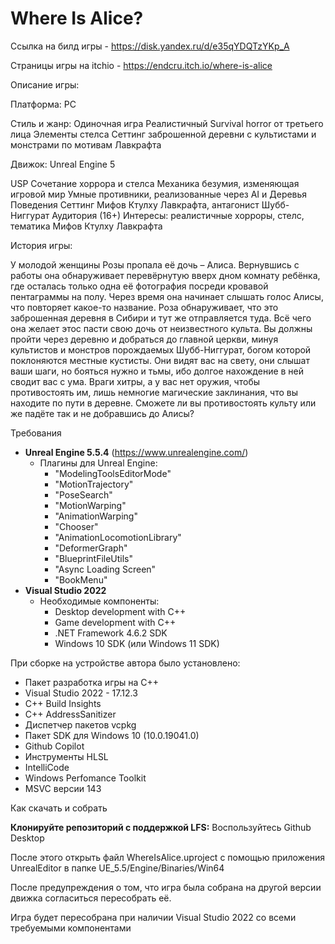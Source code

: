 # Where Is Alice?


Ссылка на билд игры - https://disk.yandex.ru/d/e35qYDQTzYKp_A

Страницы игры на itchio - https://endcru.itch.io/where-is-alice

Описание игры:

Платформa: 
PC

Стиль и жанр:
Одиночная игра
Реалистичный Survival horror от третьего лица 
Элементы стелса
Сеттинг заброшенной деревни с культистами и монстрами по мотивам Лавкрафта

Движок:
Unreal Engine 5

USP
Сочетание хоррора и стелса
Механика безумия, изменяющая игровой мир
Умные противники, реализованные через AI и Деревья Поведения
Сеттинг Мифов Ктулху Лавкрафта, антагонист Шубб-Ниггурат
Аудитория (16+)
Интересы: реалистичные хорроры, стелс, тематика Мифов Ктулху Лавкрафта

История игры:

У молодой женщины Розы пропала её дочь – Алиса. Вернувшись с работы она обнаруживает перевёрнутую вверх дном комнату ребёнка, где осталась только одна её фотография посреди кровавой пентаграммы на полу.
Через время она начинает слышать голос Алисы, что повторяет какое-то название. Роза обнаруживает, что это заброшенная деревня в Сибири и тут же отправляется туда. Всё чего она желает этос пасти свою дочь от неизвестного культа. 
Вы должны пройти через деревню и добраться до главной церкви, минуя культистов и монстров порождаемых Шубб-Ниггурат, богом которой поклоняются местные кустисты. Они видят вас на свету, они слышат ваши шаги, но бояться нужно и тьмы, ибо долгое нахождение в ней сводит вас с ума. 
Враги хитры, а у вас нет оружия, чтобы противостоять им, лишь немногие магические заклинания, что вы находите по пути в деревне. Сможете ли вы противостоять культу или же падёте так и не добравшись до Алисы?


Требования

- **Unreal Engine 5.5.4** (https://www.unrealengine.com/)
  - Плагины для Unreal Engine:
    -  "ModelingToolsEditorMode"
    -  "MotionTrajectory"
    -  "PoseSearch"
    -  "MotionWarping"
    -  "AnimationWarping"
    -  "Chooser"
    -  "AnimationLocomotionLibrary"
    -  "DeformerGraph"
    -  "BlueprintFileUtils"
    -  "Async Loading Screen"
    -  "BookMenu"
- **Visual Studio 2022**
  - Необходимые компоненты:
    - Desktop development with C++
    - Game development with C++
    - .NET Framework 4.6.2 SDK
    - Windows 10 SDK (или Windows 11 SDK)
  


При сборке на устройстве автора было установлено:

- Пакет разработка игры на С++
- Visual Studio 2022 - 17.12.3
- C++ Build Insights
- C++ AddressSanitizer
- Диспетчер пакетов vcpkg
- Пакет SDK для Windows 10 (10.0.19041.0)
- Github Copilot
- Инструменты HLSL
- IntelliCode
- Windows Perfomance Toolkit
- MSVC версии 143

Как скачать и собрать

**Клонируйте репозиторий с поддержкой LFS:**
Воспользуйтесь Github Desktop

После этого открыть файл WhereIsAlice.uproject c помощью приложения UnrealEditor в папке UE_5.5/Engine/Binaries/Win64

После предупреждения о том, что игра была собрана на другой версии движка согласиться пересобрать её.

Игра будет пересобрана при наличии Visual Studio 2022 со всеми требуемыми компонентами

